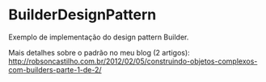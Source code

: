 # BuilderDesignPattern
Exemplo de implementação do design pattern Builder.

Mais detalhes sobre o padrão no meu blog (2 artigos):
http://robsoncastilho.com.br/2012/02/05/construindo-objetos-complexos-com-builders-parte-1-de-2/

